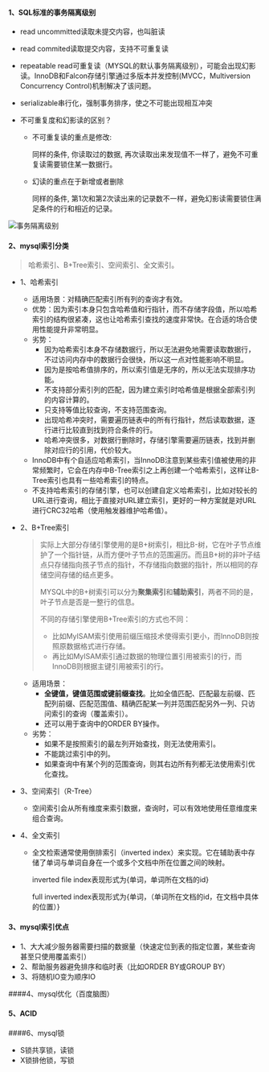 #### 1、SQL标准的事务隔离级别

- read uncommitted读取未提交内容，也叫脏读

- read commited读取提交内容，支持不可重复读

- repeatable read可重复读（MYSQL的默认事务隔离级别），可能会出现幻影读。InnoDB和Falcon存储引擎通过多版本并发控制(MVCC，Multiversion Concurrency Control)机制解决了该问题。

- serializable串行化，强制事务排序，使之不可能出现相互冲突

- 不可重复度和幻影读的区别？

  - 不可重复读的重点是修改:

    同样的条件, 你读取过的数据, 再次读取出来发现值不一样了，避免不可重复读需要锁住某一数据行。

  - 幻读的重点在于新增或者删除

    同样的条件, 第1次和第2次读出来的记录数不一样，避免幻影读需要锁住满足条件的行和相近的记录。

![事务隔离级别](E:\笔记\笔试面试记录\图片\事务隔离级别.jpg)

#### 2、mysql索引分类

> 哈希索引、B+Tree索引、空间索引、全文索引。

- 1、哈希索引

  - 适用场景：对精确匹配索引所有列的查询才有效。
  - 优势：因为索引本身只包含哈希值和行指针，而不存储字段值，所以哈希索引的结构很紧凑，这也让哈希索引查找的速度非常快。在合适的场合使用性能提升非常明显。
  - 劣势：
    - 因为哈希索引本身不存储数据行，所以无法避免地需要读取数据行，不过访问内存中的数据行会很快，所以这一点对性能影响不明显。
    - 因为是按哈希值排序的，所以索引值是无序的，所以无法实现排序功能。
    - 不支持部分索引列的匹配，因为建立索引时哈希值是根据全部索引列的内容计算的。
    - 只支持等值比较查询，不支持范围查询。
    - 出现哈希冲突时，需要遍历链表中的所有行指针，然后读取数据，逐行进行比较直到找到符合条件的行。
    - 哈希冲突很多，对数据行删除时，存储引擎需要遍历链表，找到并删除对应行的引用，代价较大。
  - InnoDB中有个自适应哈希索引，当InnoDB注意到某些索引值被使用的非常频繁时，它会在内存中B-Tree索引之上再创建一个哈希索引，这样让B-Tree索引也具有一些哈希索引的特点。
  - 不支持哈希索引的存储引擎，也可以创建自定义哈希索引，比如对较长的URL进行查询，相比于直接对URL建立索引，更好的一种方案就是对URL进行CRC32哈希（使用触发器维护哈希值）。

- 2、B+Tree索引

  > 实际上大部分存储引擎使用的是B+树索引，相比B-树，它在叶子节点维护了一个指针链，从而方便叶子节点的范围遍历。而且B+树的非叶子结点只存储指向孩子节点的指针，不存储指向数据的指针，所以相同的存储空间存储的结点更多。
  >
  > MYSQL中的B+树索引可以分为**聚集索引**和**辅助索引**，两者不同的是，叶子节点是否是一整行的信息。
  >
  > 不同的存储引擎使用B+Tree索引的方式也不同：
  >
  > - 比如MyISAM索引使用前缀压缩技术使得索引更小，而InnoDB则按照原数据格式进行存储。
  > - 再比如MyISAM索引通过数据的物理位置引用被索引的行，而InnoDB则根据主键引用被索引的行。

  - 适用场景：
    - **全键值，键值范围或键前缀查找**。比如全值匹配、匹配最左前缀、匹配列前缀、匹配范围值、精确匹配某一列并范围匹配另外一列、只访问索引的查询（覆盖索引）。
    - 还可以用于查询中的ORDER BY操作。
  - 劣势：
    - 如果不是按照索引的最左列开始查找，则无法使用索引。
    - 不能跳过索引中的列。
    - 如果查询中有某个列的范围查询，则其右边所有列都无法使用索引优化查找。

- 3、空间索引（R-Tree）

  - 空间索引会从所有维度来索引数据，查询时，可以有效地使用任意维度来组合查询。

- 4、全文索引

  - 全文检索通常使用倒排索引（inverted index）来实现。它在辅助表中存储了单词与单词自身在一个或多个文档中所在位置之间的映射。

    inverted file index表现形式为{单词，单词所在文档的id}

    full inverted index表现形式为{单词，（单词所在文档的id，在文档中具体的位置）}

#### 3、mysql索引优点

- 1、大大减少服务器需要扫描的数据量（快速定位到表的指定位置，某些查询甚至只使用覆盖索引）
- 2、帮助服务器避免排序和临时表（比如ORDER BY或GROUP BY）
- 3、将随机IO变为顺序IO

####4、mysql优化（百度脑图）

#### 5、ACID

####6、mysql锁

- S锁共享锁，读锁
- X锁排他锁，写锁